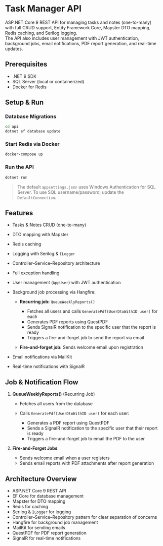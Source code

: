 # Task Manager API

ASP.NET Core 9 REST API for managing tasks and notes (one-to-many) with full CRUD support, Entity Framework Core, Mapster DTO mapping, Redis caching, and Serilog logging.  
The API also includes user management with JWT authentication, background jobs, email notifications, PDF report generation, and real-time updates.

## Prerequisites

- .NET 9 SDK  
- SQL Server (local or containerized)  
- Docker for Redis  

## Setup & Run

### Database Migrations

```bash
cd api
dotnet ef database update
````

### Start Redis via Docker

```bash
docker-compose up
```

### Run the API

```bash
dotnet run
```

> The default `appsettings.json` uses Windows Authentication for SQL Server. To use SQL username/password, update the `DefaultConnection`.

## Features

* Tasks & Notes CRUD (one-to-many)
* DTO mapping with Mapster
* Redis caching
* Logging with Serilog & `ILogger`
* Controller–Service–Repository architecture
* Full exception handling
* User management (`AppUser`) with JWT authentication
* Background job processing via Hangfire:

  * **Recurring job:** `QueueWeeklyReports()`

    * Fetches all users and calls `GeneratePdf(UserDtoWithID user)` for each
    * Generates PDF reports using QuestPDF
    * Sends SignalR notification to the specific user that the report is ready
    * Triggers a fire-and-forget job to send the report via email
  * **Fire-and-forget job:** Sends welcome email upon registration
* Email notifications via MailKit
* Real-time notifications with SignalR

## Job & Notification Flow

1. **QueueWeeklyReports()** (Recurring Job)

   * Fetches all users from the database
   * Calls `GeneratePdf(UserDtoWithID user)` for each user:

     * Generates a PDF report using QuestPDF
     * Sends a SignalR notification to the specific user that their report is ready
     * Triggers a fire-and-forget job to email the PDF to the user

2. **Fire-and-Forget Jobs**

   * Sends welcome email when a user registers
   * Sends email reports with PDF attachments after report generation

## Architecture Overview

* ASP.NET Core 9 REST API
* EF Core for database management
* Mapster for DTO mapping
* Redis for caching
* Serilog & `ILogger` for logging
* Controller–Service–Repository pattern for clear separation of concerns
* Hangfire for background job management
* MailKit for sending emails
* QuestPDF for PDF report generation
* SignalR for real-time notifications
